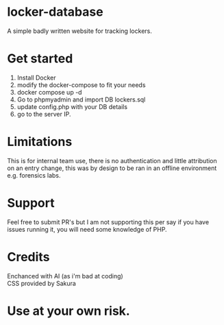 # locker-database
A simple badly written website for tracking lockers.

# Get started  
1. Install Docker
2. modify the docker-compose to fit your needs
3. docker compose up -d
4. Go to phpmyadmin and import DB lockers.sql
5. update config.php with your DB details
6. go to the server IP.

# Limitations  
This is for internal team use, there is no authentication and little attribution on an entry change, this was by design to be ran in an offline environment e.g. forensics labs.

# Support  
Feel free to submit PR's but I am not supporting this per say if you have issues running it, you will need some knowledge of PHP.

# Credits  
Enchanced with AI (as i'm bad at coding)  
CSS provided by Sakura

# Use at your own risk.  
